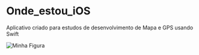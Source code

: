 # Onde_estou_iOS
Aplicativo criado para estudos de desenvolvimento de Mapa e GPS usando Swift

<img src="https://github.com/jeff77araujo/Onde_estou_iOS/blob/main/print-onde-estou.png" alt="Minha Figura" >
